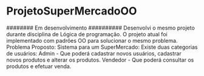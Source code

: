 # ProjetoSuperMercadoOO
######## Em desenvolvimento ##########
Desenvolvi o mesmo projeto durante disciplina de Lógica de programação. O projeto atual foi implementado com padrões OO para solucionar o mesmo problema. 
Problema Proposto:
Sistema para um SuperMercado:
Existe duas categorias de usuários:
Admin - Que poderá cadastrar novos usuários, cadastrar novos produtos e alterar os produtos.
Vendedor - Que poderá consultar os produtos e efetuar venda.

